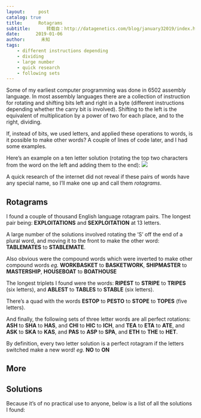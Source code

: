 ```yaml
---
layout:     post
catalog: true
title:      Rotagrams
subtitle:      转载自：http://datagenetics.com/blog/january32019/index.html
date:      2019-01-06
author:      未知
tags:
    - different instructions depending
    - dividing
    - large number
    - quick research
    - following sets
---
```


Some of my earliest computer programming was done in 6502 assembly language. In most assembly languages there are a collection of instruction for rotating and shifting bits left and right in a byte (different instructions depending whether the carry bit is involved). Shifting to the left is the equivalent of multiplication by a power of two for each place, and to the right, dividing.

If, instead of bits, we used letters, and applied these operations to words, is it possible to make other words? A couple of lines of code later, and I had some examples.

Here’s an example on a ten letter solution (rotating the top two characters from the word on the left and adding them to the end):
![](http://datagenetics.com/blog/january32019/example.png)


A quick research of the internet did not reveal if these pairs of words have any special name, so I’ll make one up and call them *rotagrams*.

## Rotagrams

I found a couple of thousand English language rotagram pairs. The longest pair being: **EXPLOITATIONS** and **SEXPLOITATION** at 13 letters.

A large number of the solutions involved rotating the ‘S’ off the end of a plural word, and moving it to the front to make the other word: **TABLEMATES** to **STABLEMATE**.

Also obvious were the compound words which were inverted to make other compound words *eg.* **WORKBASKET** to **BASKETWORK**, **SHIPMASTER** to **MASTERSHIP**, **HOUSEBOAT** to **BOATHOUSE**

The longest triplets I found were the words: **RIPEST** to **STRIPE** to **TRIPES** (six letters), and **ABLEST** to **TABLES** to **STABLE** (six letters).

There’s a quad with the words **ESTOP** to **PESTO** to **STOPE** to **TOPES** (five letters).

And finally, the following sets of three letter words are all perfect rotations: **ASH** to **SHA** to **HAS**, and **CHI** to **HIC** to **ICH**, and **TEA** to **ETA** to **ATE**, and **ASK** to **SKA** to **KAS**, and **PAS** to **ASP** to **SPA**, and **ETH** to **THE** to **HET**.


By definition, every two letter solution is a perfect rotagram if the letters switched make a new word! *eg.* **NO** to **ON**

## More

## Solutions

Because it’s of no practical use to anyone, below is a list of all the solutions I found:








